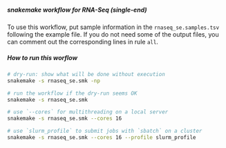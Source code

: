 ##### snakemake workflow for RNA-Seq (single-end)
To use this workflow, put sample information in the `rnaseq_se.samples.tsv` following the example file.
If you do not need some of the output files, you can comment out the corresponding lines in rule `all`.

##### How to run this worflow
```bash
# dry-run: show what will be done without execution
snakemake -s rnaseq_se.smk -np

# run the workflow if the dry-run seems OK
snakemake -s rnaseq_se.smk

# use `--cores` for multithreading on a local server
snakemake -s rnaseq_se.smk --cores 16

# use `slurm_profile` to submit jobs with `sbatch` on a cluster
snakemake -s rnaseq_se.smk --cores 16 --profile slurm_profile
```
